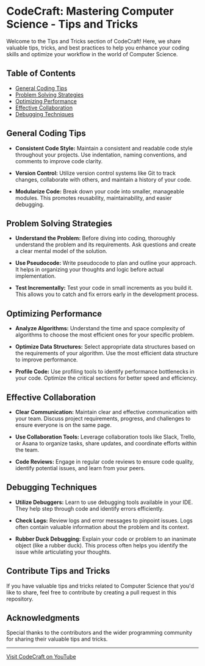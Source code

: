 # CodeCraft: Mastering Computer Science - Tips and Tricks

Welcome to the Tips and Tricks section of CodeCraft! Here, we share valuable tips, tricks, and best practices to help you enhance your coding skills and optimize your workflow in the world of Computer Science.

## Table of Contents

- [General Coding Tips](#general-coding-tips)
- [Problem Solving Strategies](#problem-solving-strategies)
- [Optimizing Performance](#optimizing-performance)
- [Effective Collaboration](#effective-collaboration)
- [Debugging Techniques](#debugging-techniques)

## General Coding Tips

- **Consistent Code Style:**
  Maintain a consistent and readable code style throughout your projects. Use indentation, naming conventions, and comments to improve code clarity.

- **Version Control:**
  Utilize version control systems like Git to track changes, collaborate with others, and maintain a history of your code.

- **Modularize Code:**
  Break down your code into smaller, manageable modules. This promotes reusability, maintainability, and easier debugging.

## Problem Solving Strategies

- **Understand the Problem:**
  Before diving into coding, thoroughly understand the problem and its requirements. Ask questions and create a clear mental model of the solution.

- **Use Pseudocode:**
  Write pseudocode to plan and outline your approach. It helps in organizing your thoughts and logic before actual implementation.

- **Test Incrementally:**
  Test your code in small increments as you build it. This allows you to catch and fix errors early in the development process.

## Optimizing Performance

- **Analyze Algorithms:**
  Understand the time and space complexity of algorithms to choose the most efficient ones for your specific problem.

- **Optimize Data Structures:**
  Select appropriate data structures based on the requirements of your algorithm. Use the most efficient data structure to improve performance.

- **Profile Code:**
  Use profiling tools to identify performance bottlenecks in your code. Optimize the critical sections for better speed and efficiency.

## Effective Collaboration

- **Clear Communication:**
  Maintain clear and effective communication with your team. Discuss project requirements, progress, and challenges to ensure everyone is on the same page.

- **Use Collaboration Tools:**
  Leverage collaboration tools like Slack, Trello, or Asana to organize tasks, share updates, and coordinate efforts within the team.

- **Code Reviews:**
  Engage in regular code reviews to ensure code quality, identify potential issues, and learn from your peers.

## Debugging Techniques

- **Utilize Debuggers:**
  Learn to use debugging tools available in your IDE. They help step through code and identify errors efficiently.

- **Check Logs:**
  Review logs and error messages to pinpoint issues. Logs often contain valuable information about the problem and its context.

- **Rubber Duck Debugging:**
  Explain your code or problem to an inanimate object (like a rubber duck). This process often helps you identify the issue while articulating your thoughts.

## Contribute Tips and Tricks

If you have valuable tips and tricks related to Computer Science that you'd like to share, feel free to contribute by creating a pull request in this repository.

## Acknowledgments

Special thanks to the contributors and the wider programming community for sharing their valuable tips and tricks.

---

[Visit CodeCraft on YouTube](https://www.youtube.com/@CodeCraft-ll5nz/featured)